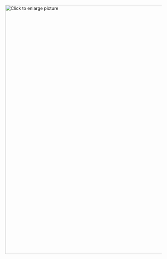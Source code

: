 <a href="https://drive.google.com/uc?export=view&id=<14YnM1E0YJLO9G48Ey4TMfMAyuYn3JbTo>"><img src="https://drive.google.com/uc?export=view&id=<14YnM1E0YJLO9G48Ey4TMfMAyuYn3JbTo>" style="width: 800px; max-width: 100%; height: auto" title="Click to enlarge picture" />
